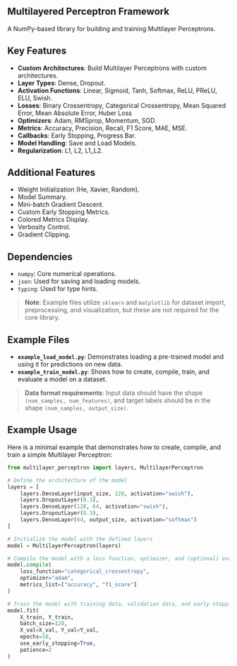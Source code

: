 ## Multilayered Perceptron Framework

A NumPy-based library for building and training Multilayer Perceptrons.

## Key Features

- **Custom Architectures**: Build Multilayer Perceptrons with custom architectures.
- **Layer Types**: Dense, Dropout.
- **Activation Functions**: Linear, Sigmoid, Tanh, Softmax, ReLU, PReLU, ELU, Swish.
- **Losses**: Binary Crossentropy, Categorical Crossentropy, Mean Squared Error, Mean Absolute Error, Huber Loss
- **Optimizers**: Adam, RMSprop, Momentum, SGD.
- **Metrics**: Accuracy, Precision, Recall, F1 Score, MAE, MSE.
- **Callbacks**: Early Stopping, Progress Bar.
- **Model Handling**: Save and Load Models.
- **Regularization**: L1, L2, L1_L2.

## Additional Features

- Weight Initialization (He, Xavier, Random).
- Model Summary.
- Mini-batch Gradient Descent.
- Custom Early Stopping Metrics.
- Colored Metrics Display.
- Verbosity Control.
- Gradient Clipping.

## Dependencies

- `numpy`: Core numerical operations.
- `json`: Used for saving and loading models.
- `typing`: Used for type hints.

> **Note**: Example files utilize `sklearn` and `matplotlib` for dataset import, preprocessing, and visualization, but these are not required for the core library.

## Example Files

- **`example_load_model.py`**: Demonstrates loading a pre-trained model and using it for predictions on new data.
- **`example_train_model.py`**: Shows how to create, compile, train, and evaluate a model on a dataset.

> **Data format requirements**: Input data should have the shape `(num_samples, num_features)`, and target labels should be in the shape `(num_samples, output_size)`.

## Example Usage

Here is a minimal example that demonstrates how to create, compile, and train a simple Multilayer Perceptron:

```python
from multilayer_perceptron import layers, MultilayerPerceptron

# Define the architecture of the model
layers = [
    layers.DenseLayer(input_size, 128, activation="swish"),
    layers.DropoutLayer(0.3),
    layers.DenseLayer(128, 64, activation="swish"),
    layers.DropoutLayer(0.3),
    layers.DenseLayer(64, output_size, activation="softmax")
]

# Initialize the model with the defined layers
model = MultilayerPerceptron(layers)

# Compile the model with a loss function, optimizer, and (optional) evaluation metrics
model.compile(
    loss_function="categorical_crossentropy",
    optimizer="adam",
    metrics_list=["accuracy", "f1_score"]
)

# Train the model with training data, validation data, and early stopping
model.fit(
    X_train, Y_train,
    batch_size=128,
    X_val=X_val, Y_val=Y_val,
    epochs=10,
    use_early_stopping=True,
    patience=2
)
```
